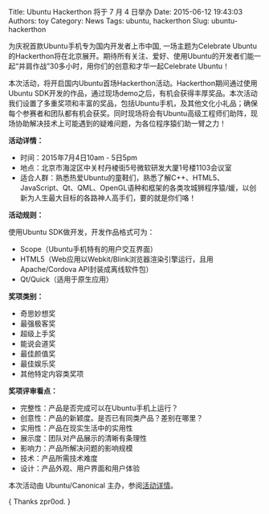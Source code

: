 Title: Ubuntu Hackerthon 将于 7 月 4 日举办
Date: 2015-06-12 19:43:03
Authors: toy
Category: News
Tags: ubuntu, hackerthon
Slug: ubuntu-hackerthon

为庆祝首款Ubuntu手机专为国内开发者上市中国, 一场主题为Celebrate Ubuntu的Hackerthon将在北京展开。期待所有关注、爱好、使用Ubuntu的开发者们能一起“并肩作战”30多小时，用你们的创意和才华一起Celebrate Ubuntu！

<!-- PELICAN_END_SUMMARY -->

本次活动，将开启国内Ubuntu首场Hackerthon活动。Hackerthon期间通过使用Ubuntu SDK开发的作品，通过现场demo之后，有机会获得丰厚奖品。本次活动我们设置了多重奖项和丰富的奖品，包括Ubuntu手机，及其他文化小礼品；确保每个参赛者和团队都有机会获奖。同时现场将会有Ubuntu高级工程师们助阵，现场协助解决技术上可能遇到的疑难问题，为各位程序猿们助一臂之力！

**活动详情：**

- 时间：2015年7月4日10am - 5日5pm
- 地点：北京市海淀区中关村丹棱街5号微软研发大厦1号楼1103会议室
- 适合人群：熟悉热爱Ubuntu的童鞋们，熟悉了解C++、HTML5、JavaScript、Qt、QML、OpenGL语种和框架的各类攻城狮程序猿/媛，以创新为人生最大目标的各路神人高手们，要的就是你们咯！

**活动规则：**

使用Ubuntu SDK做开发，开发作品格式可为：

- Scope（Ubuntu手机特有的用户交互界面）
- HTML5（Web应用以Webkit/Blink浏览器渲染引擎运行，且用Apache/Cordova API封装成离线软件包）
- Qt/Quick（适用于原生应用）

**奖项类别：**

- 奇思妙想奖
- 最强极客奖
- 超级上手奖
- 能说会道奖
- 最佳颜值奖
- 最佳娱乐奖
- 其他特定内容类奖项

**奖项评审看点：**

- 完整性：产品是否完成可以在Ubuntu手机上运行？
- 创意性：产品的新颖度。是否已有同类产品？差别在哪里？
- 实用性：产品在现实生活中的实用性
- 展示度：团队对产品展示的清晰有条理性
- 影响力：产品所解决问题的影响规模
- 技术：产品所需技术难度
- 设计：产品外观、用户界面和用户体验

本次活动由 Ubuntu/Canonical 主办，参阅[活动详情](http://www.huodongxing.com/event/7286201284900)。

{ Thanks zpr0od. }
